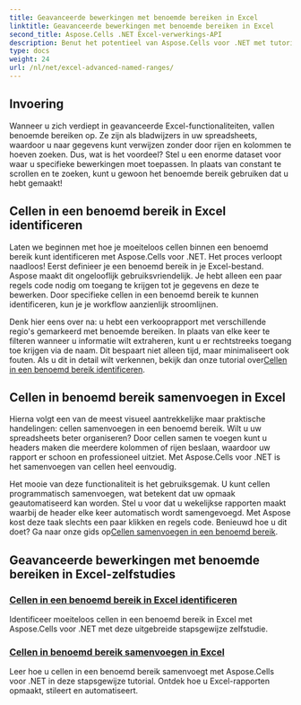 ```yaml
---
title: Geavanceerde bewerkingen met benoemde bereiken in Excel
linktitle: Geavanceerde bewerkingen met benoemde bereiken in Excel
second_title: Aspose.Cells .NET Excel-verwerkings-API
description: Benut het potentieel van Aspose.Cells voor .NET met tutorials over geavanceerde bewerkingen zoals benoemde bereiken, celidentificatie en het samenvoegen van cellen voor dynamische rapporten.
type: docs
weight: 24
url: /nl/net/excel-advanced-named-ranges/
---
```

## Invoering

Wanneer u zich verdiept in geavanceerde Excel-functionaliteiten, vallen benoemde bereiken op. Ze zijn als bladwijzers in uw spreadsheets, waardoor u naar gegevens kunt verwijzen zonder door rijen en kolommen te hoeven zoeken. Dus, wat is het voordeel? Stel u een enorme dataset voor waar u specifieke bewerkingen moet toepassen. In plaats van constant te scrollen en te zoeken, kunt u gewoon het benoemde bereik gebruiken dat u hebt gemaakt! 

## Cellen in een benoemd bereik in Excel identificeren

Laten we beginnen met hoe je moeiteloos cellen binnen een benoemd bereik kunt identificeren met Aspose.Cells voor .NET. Het proces verloopt naadloos! Eerst definieer je een benoemd bereik in je Excel-bestand. Aspose maakt dit ongelooflijk gebruiksvriendelijk. Je hebt alleen een paar regels code nodig om toegang te krijgen tot je gegevens en deze te bewerken. Door specifieke cellen in een benoemd bereik te kunnen identificeren, kun je je workflow aanzienlijk stroomlijnen. 

 Denk hier eens over na: u hebt een verkooprapport met verschillende regio's gemarkeerd met benoemde bereiken. In plaats van elke keer te filteren wanneer u informatie wilt extraheren, kunt u er rechtstreeks toegang toe krijgen via de naam. Dit bespaart niet alleen tijd, maar minimaliseert ook fouten. Als u dit in detail wilt verkennen, bekijk dan onze tutorial over[Cellen in een benoemd bereik identificeren](./identify-cells-in-named-range/). 

## Cellen in benoemd bereik samenvoegen in Excel

Hierna volgt een van de meest visueel aantrekkelijke maar praktische handelingen: cellen samenvoegen in een benoemd bereik. Wilt u uw spreadsheets beter organiseren? Door cellen samen te voegen kunt u headers maken die meerdere kolommen of rijen beslaan, waardoor uw rapport er schoon en professioneel uitziet. Met Aspose.Cells voor .NET is het samenvoegen van cellen heel eenvoudig. 

 Het mooie van deze functionaliteit is het gebruiksgemak. U kunt cellen programmatisch samenvoegen, wat betekent dat uw opmaak geautomatiseerd kan worden. Stel u voor dat u wekelijkse rapporten maakt waarbij de header elke keer automatisch wordt samengevoegd. Met Aspose kost deze taak slechts een paar klikken en regels code. Benieuwd hoe u dit doet? Ga naar onze gids op[Cellen samenvoegen in een benoemd bereik](./merge-cells-in-named-range/).

## Geavanceerde bewerkingen met benoemde bereiken in Excel-zelfstudies
### [Cellen in een benoemd bereik in Excel identificeren](./identify-cells-in-named-range/)
Identificeer moeiteloos cellen in een benoemd bereik in Excel met Aspose.Cells voor .NET met deze uitgebreide stapsgewijze zelfstudie.
### [Cellen in benoemd bereik samenvoegen in Excel](./merge-cells-in-named-range/)
Leer hoe u cellen in een benoemd bereik samenvoegt met Aspose.Cells voor .NET in deze stapsgewijze tutorial. Ontdek hoe u Excel-rapporten opmaakt, stileert en automatiseert.